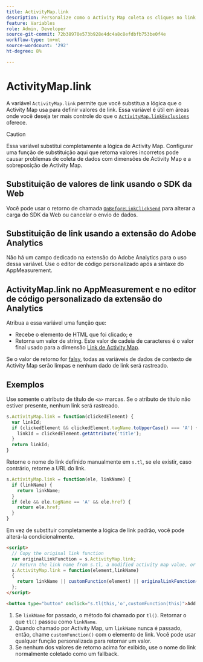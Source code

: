```yaml
---
title: ActivityMap.link
description: Personalize como o Activity Map coleta os cliques no link.
feature: Variables
role: Admin, Developer
source-git-commit: 72b38970e573b928e4dc4a8c8efdbfb753be0f4e
workflow-type: tm+mt
source-wordcount: '292'
ht-degree: 8%

---
```


# ActivityMap.link

A variável `ActivityMap.link` permite que você substitua a lógica que o Activity Map usa para definir valores de link. Essa variável é útil em áreas onde você deseja ter mais controle do que o [`ActivityMap.linkExclusions`](../config-vars/activitymap-linkexclusions.md) oferece.

>[!CAUTION]
>Essa variável substitui completamente a lógica de Activity Map. Configurar uma função de substituição aqui que retorna valores incorretos pode causar problemas de coleta de dados com dimensões de Activity Map e a sobreposição de Activity Map.

## Substituição de valores de link usando o SDK da Web

Você pode usar o retorno de chamada [`OnBeforeLinkClickSend`](https://experienceleague.adobe.com/pt-br/docs/experience-platform/web-sdk/commands/configure/onbeforelinkclicksend) para alterar a carga do SDK da Web ou cancelar o envio de dados.

## Substituição de link usando a extensão do Adobe Analytics

Não há um campo dedicado na extensão do Adobe Analytics para o uso dessa variável. Use o editor de código personalizado após a sintaxe do AppMeasurement.

## ActivityMap.link no AppMeasurement e no editor de código personalizado da extensão do Analytics

Atribua a essa variável uma função que:

* Recebe o elemento de HTML que foi clicado; e
* Retorna um valor de string. Este valor de cadeia de caracteres é o valor final usado para a dimensão [Link de Activity Map](/help/components/dimensions/activity-map-link.md).

Se o valor de retorno for [falsy](https://developer.mozilla.org/pt-BR/docs/Glossario/Falsy), todas as variáveis de dados de contexto de Activity Map serão limpas e nenhum dado de link será rastreado.

## Exemplos

Use somente o atributo de título de `<a>` marcas. Se o atributo de título não estiver presente, nenhum link será rastreado.

```js
s.ActivityMap.link = function(clickedElement) {
  var linkId;
  if (clickedElement && clickedElement.tagName.toUpperCase() === 'A') {
    linkId = clickedElement.getAttribute('title');
  }
  return linkId;
}
```

Retorne o nome do link definido manualmente em `s.tl`, se ele existir, caso contrário, retorne a URL do link.

```js
s.ActivityMap.link = function(ele, linkName) {
  if (linkName) {
    return linkName;
  }
  if (ele && ele.tagName == 'A' && ele.href) {
    return ele.href;
  }
}
```

Em vez de substituir completamente a lógica de link padrão, você pode alterá-la condicionalmente.

```html
<script>
  // Copy the original link function
  var originalLinkFunction = s.ActivityMap.link;
  // Return the link name from s.tl, a modified activity map value, or the original activity map value
  s.ActivityMap.link = function(element,linkName)
  {
    return linkName || customFunction(element) || originalLinkFunction(element,linkName);
  };
</script>

<button type="button" onclick="s.tl(this,'o',customFunction(this)">Add To Cart</button>
```

1. Se `linkName` for passado, o método foi chamado por `tl()`. Retornar o que `tl()` passou como `linkName`.
2. Quando chamado por Activity Map, um `linkName` nunca é passado, então, chame `customFunction()` com o elemento de link. Você pode usar qualquer função personalizada para retornar um valor.
3. Se nenhum dos valores de retorno acima for exibido, use o nome do link normalmente coletado como um fallback.
